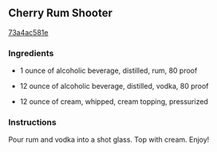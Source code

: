 ## Cherry Rum Shooter

[73a4ac581e](http://www.food.com/recipe/cherry-rum-shooter-232848)

### Ingredients

 - 1 ounce of alcoholic beverage, distilled, rum, 80 proof

 - 12 ounce of alcoholic beverage, distilled, vodka, 80 proof

 - 12 ounce of cream, whipped, cream topping, pressurized

### Instructions

Pour rum and vodka into a shot glass. Top with cream. Enjoy!